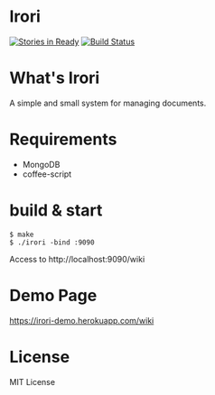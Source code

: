 Irori
======

[![Stories in Ready](https://badge.waffle.io/maueki/irori.png?label=ready&title=Ready)](https://waffle.io/maueki/irori)
[![Build Status](https://travis-ci.org/maueki/irori.svg)](https://travis-ci.org/maueki/irori)

# What's Irori

A simple and small system for managing documents.

# Requirements

* MongoDB
* coffee-script

# build & start

```
$ make
$ ./irori -bind :9090
```

Access to http://localhost:9090/wiki

# Demo Page

https://irori-demo.herokuapp.com/wiki

# License

MIT License
